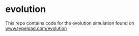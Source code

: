 # evolution
This repo contains code for the evolution simulation found on www.typeload.com/evolution
